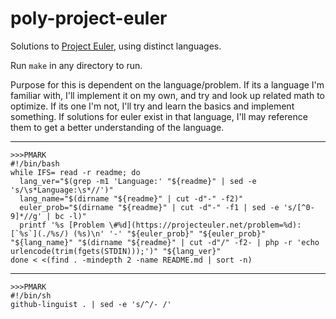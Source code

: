 # poly-project-euler

Solutions to [Project Euler](https://projecteuler.net), using distinct languages.

Run `make` in any directory to run.

Purpose for this is dependent on the language/problem. If its a language I'm familiar with, I'll implement it on my own, and try and look up related math to optimize. If its one I'm not, I'll try and learn the basics and implement something. If solutions for euler exist in that language, I'll may reference them to get a better understanding of the language.

---

```
>>>PMARK
#!/bin/bash
while IFS= read -r readme; do
  lang_ver="$(grep -m1 'Language:' "${readme}" | sed -e 's/\s*Language:\s*//')"
  lang_name="$(dirname "${readme}" | cut -d"-" -f2)"
  euler_prob="$(dirname "${readme}" | cut -d"-" -f1 | sed -e 's/[^0-9]*//g' | bc -l)"
  printf '%s [Problem \#%d](https://projecteuler.net/problem=%d): [`%s`](./%s/) (%s)\n' '-' "${euler_prob}" "${euler_prob}" "${lang_name}" "$(dirname "${readme}" | cut -d"/" -f2- | php -r 'echo urlencode(trim(fgets(STDIN)));')" "${lang_ver}"
done < <(find . -mindepth 2 -name README.md | sort -n)
```

---

```
>>>PMARK
#!/bin/sh
github-linguist . | sed -e 's/^/- /'
```
